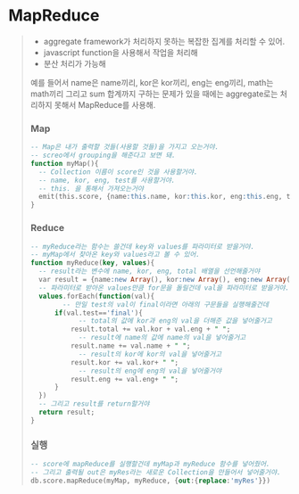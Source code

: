 # MapReduce

> - aggregate framework가 처리하지 못하는 복잡한 집계를 처리할 수 있어.
> - javascript function을 사용해서 작업을 처리해
> - 분산 처리가 가능해
>
> 
>
> 예를 들어서 name은 name끼리, kor은 kor끼리, eng는 eng끼리, math는 math끼리 그리고 sum 합계까지 구하는 문제가 있을 때에는 aggregate로는 처리하지 못해서 MapReduce를 사용해.
>
> 
>
> ### Map
>
> ```sql
> -- Map은 내가 출력할 것들(사용할 것들)을 가지고 오는거야.
> -- screo에서 grouping을 해준다고 보면 돼.
> function myMap(){
> 	-- Collection 이름이 score인 것을 사용할거야.
> 	-- name, kor, eng, test를 사용할거야.
> 	-- this. 을 통해서 가져오는거야
> 	emit(this.score, {name:this.name, kor:this.kor, eng:this.eng, test:this.test})
> }
> ```
>
> 
>
> 
>
> ### Reduce
>
> ```sql
> -- myReduce라는 함수는 쓸건데 key와 values를 파라미터로 받을거야.
> -- myMap에서 찾아온 key와 values라고 볼 수 있어.
> function myReduce(key, values){
> 	-- result라는 변수에 name, kor, eng, total 배열을 선언해줄거야
> 	var result = {name:new Array(), kor:new Array(), eng:new Array(), total:new 		Array()};
> 	-- 파라미터로 받아온 values만큼 for문을 돌릴건데 val을 파라미터로 받을거야.
> 	values.forEach(function(val){
>         -- 만일 test의 val이 final이라면 아래의 구문들을 실행해줄건데
> 		if(val.test=='final'){
>             -- total의 값에 kor과 eng의 val을 더해준 값을 넣어줄거고
> 			result.total += val.kor + val.eng + " ";
>             -- result에 name의 값에 name의 val을 넣어줄거고
> 			result.name += val.name + " ";
>             -- result의 kor에 kor의 val을 넣어줄거고
> 			result.kor += val.kor+ " ";
>             -- result의 eng에 eng의 val을 넣어줄거야
> 			result.eng += val.eng+ " ";
> 		}
> 	})
> 	-- 그리고 result를 return할거야
> 	return result;
> }
> ```
>
> 
>
> 
>
> ### 실행
>
> ```sql
> -- score에 mapReduce를 실행할건데 myMap과 myReduce 함수를 넣어줬어.
> -- 그리고 출력될 out은 myRes라는 새로운 Collection을 만들어서 넣어줄거야.
> db.score.mapReduce(myMap, myReduce, {out:{replace:'myRes'}})
> ```